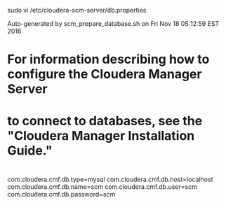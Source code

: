 sudo vi /etc/cloudera-scm-server/db.properties

 Auto-generated by scm_prepare_database.sh on Fri Nov 18 05:12:59 EST 2016
#
# For information describing how to configure the Cloudera Manager Server
# to connect to databases, see the "Cloudera Manager Installation Guide."
#
com.cloudera.cmf.db.type=mysql
com.cloudera.cmf.db.host=localhost
com.cloudera.cmf.db.name=scm
com.cloudera.cmf.db.user=scm
com.cloudera.cmf.db.password=scm

